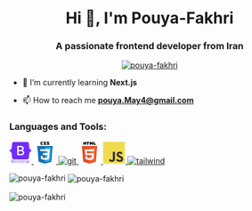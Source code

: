 <h1 align="center">Hi 👋, I'm Pouya-Fakhri</h1>
<h3 align="center">A passionate frontend developer from Iran</h3>

<p align="center"> <a href="https://github.com/ryo-ma/github-profile-trophy"><img src="https://github-profile-trophy.vercel.app/?username=pouya-fakhri" alt="pouya-fakhri" /></a> </p>

- 🌱 I’m currently learning **Next.js**

- 📫 How to reach me **pouya.May4@gmail.com**

<h3 align="left">Languages and Tools:</h3>
<p align="left"> <a href="https://getbootstrap.com" target="_blank" rel="noreferrer"> <img src="https://raw.githubusercontent.com/devicons/devicon/master/icons/bootstrap/bootstrap-plain-wordmark.svg" alt="bootstrap" width="40" height="40"/> </a> <a href="https://www.w3schools.com/css/" target="_blank" rel="noreferrer"> <img src="https://raw.githubusercontent.com/devicons/devicon/master/icons/css3/css3-original-wordmark.svg" alt="css3" width="40" height="40"/> </a> <a href="https://git-scm.com/" target="_blank" rel="noreferrer"> <img src="https://www.vectorlogo.zone/logos/git-scm/git-scm-icon.svg" alt="git" width="40" height="40"/> </a> <a href="https://www.w3.org/html/" target="_blank" rel="noreferrer"> <img src="https://raw.githubusercontent.com/devicons/devicon/master/icons/html5/html5-original-wordmark.svg" alt="html5" width="40" height="40"/> </a> <a href="https://developer.mozilla.org/en-US/docs/Web/JavaScript" target="_blank" rel="noreferrer"> <img src="https://raw.githubusercontent.com/devicons/devicon/master/icons/javascript/javascript-original.svg" alt="javascript" width="40" height="40"/> </a> <a href="https://tailwindcss.com/" target="_blank" rel="noreferrer"> <img src="https://www.vectorlogo.zone/logos/tailwindcss/tailwindcss-icon.svg" alt="tailwind" width="40" height="40"/> </a> </p>

<p><img align="left" src="https://github-readme-stats.vercel.app/api/top-langs?username=pouya-fakhri&show_icons=true&locale=en&layout=compact" alt="pouya-fakhri" /></p>

<p>&nbsp;<img align="center" src="https://github-readme-stats.vercel.app/api?username=pouya-fakhri&show_icons=true&locale=en" alt="pouya-fakhri" /></p>

<p><img align="center" src="https://github-readme-streak-stats.herokuapp.com/?user=pouya-fakhri&" alt="pouya-fakhri" /></p>

